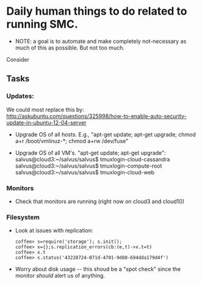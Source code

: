 # Daily human things to do related to running SMC.

- NOTE: a goal is to automate and make completely not-necessary as much of this as possible.  But not too much.

Consider

## Tasks


### Updates:

We could most replace this by: <http://askubuntu.com/questions/325998/how-to-enable-auto-security-update-in-ubuntu-12-04-server>

  - Upgrade OS of all hosts.  E.g., "apt-get update; apt-get upgrade; chmod a+r /boot/vmlinuz-*; chmod a+rw /dev/fuse"

  - Upgrade OS of all VM's. "apt-get update; apt-get upgrade":
        salvus@cloud3:~/salvus/salvus$ tmuxlogin-cloud-cassandra
        salvus@cloud3:~/salvus/salvus$ tmuxlogin-compute-root
        salvus@cloud3:~/salvus/salvus$ tmuxlogin-cloud-web

### Monitors

  - Check that monitors are running (right now on cloud3 and cloud10)

### Filesystem

  - Look at issues with replication:

        coffee> s=require('storage'); s.init();
        coffee> x={};s.replication_errors(cb:(e,t)->x.t=t)
        coffee> x.t
        coffee> s.status('43228724-071d-4701-9d80-694dda179d4f')

  - Worry about disk usage -- this shoud be a "spot check" since the monitor *should* alert us of anything.

